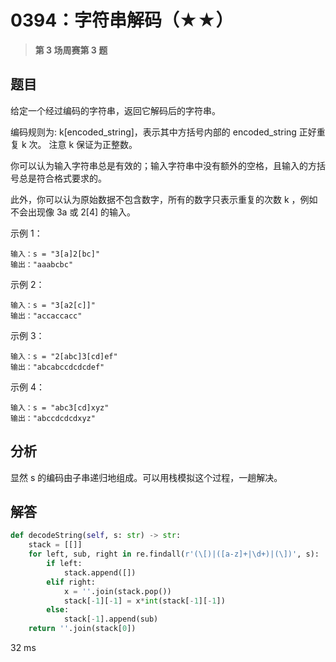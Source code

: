 # 0394：字符串解码（★★）


> **第 3 场周赛第 3 题**

## 题目

给定一个经过编码的字符串，返回它解码后的字符串。

编码规则为: k[encoded_string]，表示其中方括号内部的 encoded_string 正好重复 k 次。
注意 k 保证为正整数。

你可以认为输入字符串总是有效的；输入字符串中没有额外的空格，且输入的方括号总是符合格式要求的。

此外，你可以认为原始数据不包含数字，所有的数字只表示重复的次数 k ，例如不会出现像 3a 或 2[4] 的输入。

示例 1：

    输入：s = "3[a]2[bc]"
    输出："aaabcbc"

示例 2：
    
    输入：s = "3[a2[c]]"
    输出："accaccacc"

示例 3：
    
    输入：s = "2[abc]3[cd]ef"
    输出："abcabccdcdcdef"

示例 4：
    
    输入：s = "abc3[cd]xyz"
    输出："abccdcdcdxyz"


## 分析

显然 s 的编码由子串递归地组成。可以用栈模拟这个过程，一趟解决。

## 解答

```python
def decodeString(self, s: str) -> str:
    stack = [[]]
    for left, sub, right in re.findall(r'(\[)|([a-z]+|\d+)|(\])', s):
        if left:
            stack.append([])
        elif right:
            x = ''.join(stack.pop())
            stack[-1][-1] = x*int(stack[-1][-1])
        else:
            stack[-1].append(sub)
    return ''.join(stack[0])
```
32 ms


